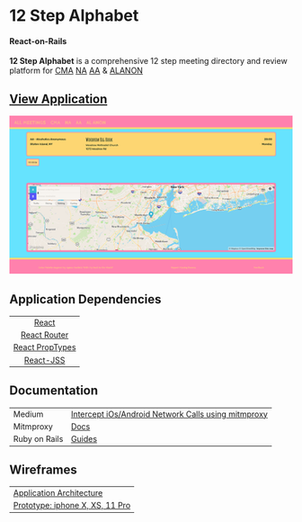 # 12 Step Alphabet
#### React-on-Rails

**12 Step Alphabet** is a comprehensive 12 step meeting directory and review platform for [CMA](https://www.crystalmeth.org/) [NA](https://www.na.org/?ID=aboutus) [AA](https://www.aa.org/pages/en_US/what-is-aa) & [ALANON](https://al-anon.org/) 

## [View Application](https://twelve-step-alphabet.netlify.app/)
[![TSA](https://github.com/MeetYourCreator/twelve-step-alphabet/blob/master/client/public/12step-thumbnail-linkedin.png)](https://twelve-step-alphabet.netlify.app/)

## Application Dependencies             
|     |                
| :--------------: | 
|[React](https://create-react-app.dev/)|  
|[React Router](https://www.npmjs.com/package/react-router)|  
| [React PropTypes](https://www.npmjs.com/package/prop-types) |  
|     [React-JSS](https://www.npmjs.com/package/react-jss)      |  
 

## Documentation
| ||
| ------------ |-------|
| Medium |[Intercept iOs/Android Network Calls using mitmproxy](https://medium.com/testvagrant/intercept-ios-android-network-calls-using-mitmproxy-4d3c94831f62) | 
|Mitmproxy | [Docs](https://docs.mitmproxy.org/stable/) |
| Ruby on Rails |[Guides](https://guides.rubyonrails.org/) |

## Wireframes

| |
| ------------ |
|[Application Architecture](https://xd.adobe.com/view/4ca673fb-51dd-4ca0-a3c6-1a295c9854fd-19f5/)|
|[Prototype: iphone X, XS, 11 Pro](https://xd.adobe.com/view/21403106-c549-4c49-a64f-509952a11ae4-7413/)|

